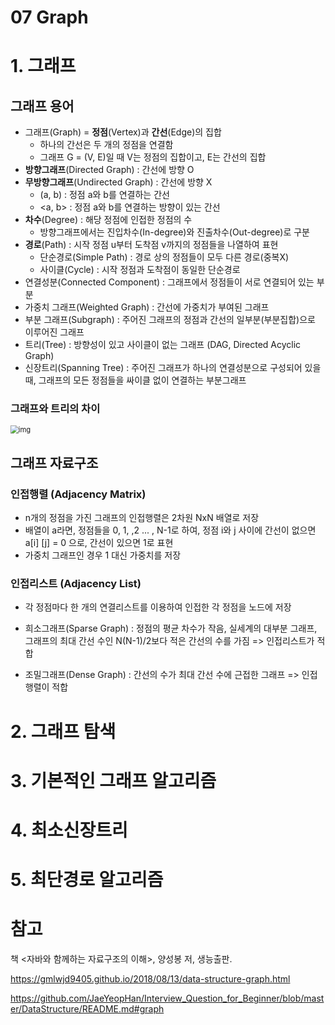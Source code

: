 # 07 Graph

# 1. 그래프

## 그래프 용어

- 그래프(Graph) = **정점**(Vertex)과 **간선**(Edge)의 집합
  - 하나의 간선은 두 개의 정점을 연결함
  - 그래프 G = (V, E)일 때 V는 정점의 집합이고, E는 간선의 집합
- **방향그래프**(Directed Graph) : 간선에 방향 O
- **무방향그래프**(Undirected Graph) : 간선에 방향 X
  - (a, b) : 정점 a와 b를 연결하는 간선
  - <a, b> : 정점 a와 b를 연결하는 방향이 있는 간선
- **차수**(Degree) : 해당 정점에 인접한 정점의 수
  - 방향그래프에서는 진입차수(In-degree)와 진출차수(Out-degree)로 구분
- **경로**(Path) : 시작 정점 u부터 도착점 v까지의 정점들을 나열하여 표현
  - 단순경로(Simple Path) : 경로 상의 정점들이 모두 다른 경로(중복X)
  - 사이클(Cycle) : 시작 정점과 도착점이 동일한 단순경로
- 연결성분(Connected Component) : 그래프에서 정점들이 서로 연결되어 있는 부분
- 가중치 그래프(Weighted Graph) : 간선에 가중치가 부여된 그래프
- 부분 그래프(Subgraph) : 주어진 그래프의 정점과 간선의 일부분(부분집합)으로 이루어진 그래프
- 트리(Tree) : 방향성이 있고 사이클이 없는 그래프 (DAG, Directed Acyclic Graph)
- 신장트리(Spanning Tree) : 주어진 그래프가 하나의 연결성분으로 구성되어 있을 때, 그래프의 모든 정점들을 싸이클 없이 연결하는 부분그래프

### 그래프와 트리의 차이

<img src="https://gmlwjd9405.github.io/images/data-structure-graph/graph-vs-tree.png" alt="img" style="zoom:80%;" />

## 그래프 자료구조

### 인접행렬 (Adjacency Matrix)

- n개의 정점을 가진 그래프의 인접행렬은 2차원 NxN 배열로 저장
- 배열이 a라면, 정점들을 0, 1, ,2 ... , N-1로 하여, 정점 i와 j 사이에 간선이 없으면 a[i] [j]  = 0 으로, 간선이 있으면 1로 표현
- 가중치 그래프인 경우 1 대신 가중치를 저장

###  인접리스트 (Adjacency List)

- 각 정점마다 한 개의 연결리스트를 이용하여 인접한 각 정점을 노드에 저장

  

- 희소그래프(Sparse Graph) : 정점의 평균 차수가 작음, 실세계의 대부분 그래프, 그래프의 최대 간선 수인 N(N-1)/2보다 적은 간선의 수를 가짐 => 인접리스트가 적합
- 조밀그래프(Dense Graph) : 간선의 수가 최대 간선 수에 근접한 그래프 => 인접행렬이 적합

# 2. 그래프 탐색

# 3. 기본적인 그래프 알고리즘

# 4. 최소신장트리

# 5. 최단경로 알고리즘

# 참고

책 <자바와 함께하는 자료구조의 이해>, 양성봉 저, 생능출판.

https://gmlwjd9405.github.io/2018/08/13/data-structure-graph.html

https://github.com/JaeYeopHan/Interview_Question_for_Beginner/blob/master/DataStructure/README.md#graph